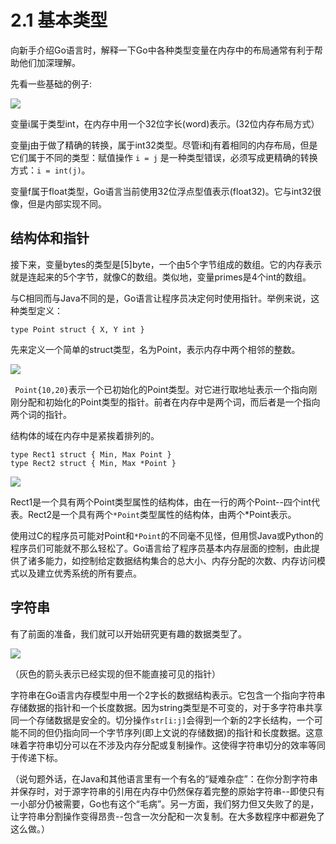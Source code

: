 # 2.1 基本类型

向新手介绍Go语言时，解释一下Go中各种类型变量在内存中的布局通常有利于帮助他们加深理解。

先看一些基础的例子:

![](http://research.swtch.com/godata1.png)

变量i属于类型int，在内存中用一个32位字长(word)表示。(32位内存布局方式）

变量j由于做了精确的转换，属于int32类型。尽管i和j有着相同的内存布局，但是它们属于不同的类型：赋值操作 `i = j` 是一种类型错误，必须写成更精确的转换方式：`i = int(j)`。

变量f属于float类型，Go语言当前使用32位浮点型值表示(float32)。它与int32很像，但是内部实现不同。

## 结构体和指针

接下来，变量bytes的类型是\[5\]byte，一个由5个字节组成的数组。它的内存表示就是连起来的5个字节，就像C的数组。类似地，变量primes是4个int的数组。

与C相同而与Java不同的是，Go语言让程序员决定何时使用指针。举例来说，这种类型定义：

	type Point struct { X, Y int }

先来定义一个简单的struct类型，名为Point，表示内存中两个相邻的整数。

![](http://research.swtch.com/godata1a.png)

` Point{10,20}`表示一个已初始化的Point类型。对它进行取地址表示一个指向刚刚分配和初始化的Point类型的指针。前者在内存中是两个词，而后者是一个指向两个词的指针。

结构体的域在内存中是紧挨着排列的。

	type Rect1 struct { Min, Max Point }
	type Rect2 struct { Min, Max *Point }

![](http://research.swtch.com/godata1b.png)

Rect1是一个具有两个Point类型属性的结构体，由在一行的两个Point--四个int代表。Rect2是一个具有两个`*Point`类型属性的结构体，由两个*Point表示。

使用过C的程序员可能对Point和`*Point`的不同毫不见怪，但用惯Java或Python的程序员们可能就不那么轻松了。Go语言给了程序员基本内存层面的控制，由此提供了诸多能力，如控制给定数据结构集合的总大小、内存分配的次数、内存访问模式以及建立优秀系统的所有要点。

## 字符串

有了前面的准备，我们就可以开始研究更有趣的数据类型了。

![](http://research.swtch.com/godata2.png)

（灰色的箭头表示已经实现的但不能直接可见的指针）

字符串在Go语言内存模型中用一个2字长的数据结构表示。它包含一个指向字符串存储数据的指针和一个长度数据。因为string类型是不可变的，对于多字符串共享同一个存储数据是安全的。切分操作`str[i:j]`会得到一个新的2字长结构，一个可能不同的但仍指向同一个字节序列(即上文说的存储数据)的指针和长度数据。这意味着字符串切分可以在不涉及内存分配或复制操作。这使得字符串切分的效率等同于传递下标。

（说句题外话，在Java和其他语言里有一个有名的“疑难杂症”：在你分割字符串并保存时，对于源字符串的引用在内存中仍然保存着完整的原始字符串--即使只有一小部分仍被需要，Go也有这个“毛病”。另一方面，我们努力但又失败了的是，让字符串分割操作变得昂贵--包含一次分配和一次复制。在大多数程序中都避免了这么做。）